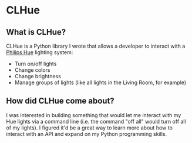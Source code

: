 # CLHue

## What is CLHue?
CLHue is a Python library I wrote that allows a developer to interact with a [Philips Hue](https://www2.meethue.com/en-us) lighting system:
* Turn on/off lights
* Change colors
* Change brightness
* Manage groups of lights (like all lights in the Living Room, for example)

## How did CLHue come about?
I was interested in building something that would let me interact with my Hue lights via a command line (i.e. the command "off all" would turn off all of my lights). I figured it'd be a great way to learn more about how to interact with an API and expand on my Python programming skills.
